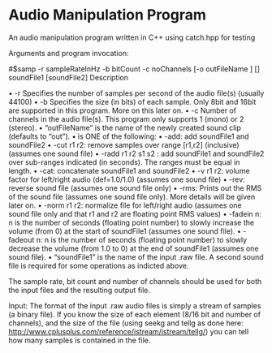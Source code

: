 # Audio Manipulation Program
An audio manipulation program written in C++ using catch.hpp for testing

Arguments and program invocation:
 
#$samp -r sampleRateInHz -b bitCount -c noChannels [-o outFileName ] [<ops>] soundFile1 [soundFile2]
Description

• -r Specifies the number of samples per second of the audio file(s) (usually 44100)
• -b Specifies the size (in bits) of each sample. Only 8bit and 16bit are supported in this program. More on this later on.
• -c Number of channels in the audio file(s). This program only supports 1 (mono) or 2 (stereo).
• “outFileName” is the name of the newly created sound clip (defaults to “out”).
• <ops> is ONE of the following:
  • -add: add soundFile1 and soundFile2
  • -cut r1 r2: remove samples over range [r1,r2] (inclusive) (assumes one sound
file)
  • -radd r1 r2 s1 s2 : add soundFile1 and soundFile2 over sub-ranges indicated
(in seconds). The ranges must be equal in length.
  • -cat: concatenate soundFile1 and soundFile2
  • -v r1 r2: volume factor for left/right audio (def=1.0/1.0) (assumes one sound file)
  • -rev: reverse sound file (assumes one sound file only)
  • -rms: Prints out the RMS of the sound file (assumes one sound file only).
More details will be given later on.
  • -norm r1 r2: normalize file for left/right audio (assumes one sound file only
and that r1 and r2 are floating point RMS values)
  • -fadein n: n is the number of seconds (floating point number) to
slowly increase the volume (from 0) at the start of soundFile1 (assumes one
sound file).
  • -fadeout n: n is the number of seconds (floating point number) to
slowly decrease the volume (from 1.0 to 0) at the end of soundFile1 (assumes
one sound file).
• “soundFile1” is the name of the input .raw file. A second sound file is required for
some operations as indicted above.
  
The sample rate, bit count and number of channels should be used for both the input files and the resulting output file.

Input:
The format of the input .raw audio files is simply a stream of samples (a binary file). If you know the size of each element (8/16 bit and number of channels), and the size of the file (using seekg and tellg as done here: http://www.cplusplus.com/reference/istream/istream/tellg/) you can tell how many samples is contained in the file.
